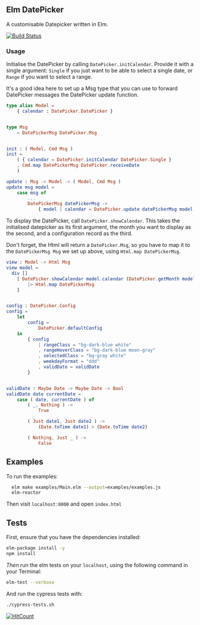 ## Elm DatePicker

A customisable Datepicker written in Elm.

[![Build Status](https://travis-ci.org/dwyl/elm-datepicker.svg?branch=master)](https://travis-ci.org/dwyl/elm-datepicker)

### Usage

Initialise the DatePicker by calling `DatePicker.initCalendar`. Provide it with a single argument: `Single` if you just want to be able to select a single date, or `Range` if you want to select a range.

It's a good idea here to set up a Msg type that you can use to forward DatePicker messages the DatePicker update function.

```Elm
type alias Model =
    { calendar : DatePicker.DatePicker }


type Msg
    = DatePickerMsg DatePicker.Msg


init : ( Model, Cmd Msg )
init =
    ( { calendar = DatePicker.initCalendar DatePicker.Single }
    , Cmd.map DatePickerMsg DatePicker.receiveDate
    )

update : Msg -> Model -> ( Model, Cmd Msg )
update msg model =
    case msg of
        ...
        DatePickerMsg datePickerMsg ->
            { model | calendar = DatePicker.update datePickerMsg model.calendar } ! []
```

To display the DatePicker, call `DatePicker.showCalendar`. This takes the initialised datepicker as its first argument, the month you want to display as the second, and a configuration record as the third.

Don't forget, the Html will return a `DatePicker.Msg`, so you have to map it to the `DatePickerMsg Msg` we set up above, using `Html.map DatePickerMsg`.

```Elm
view : Model -> Html Msg
view model =
  div []
    [ DatePicker.showCalendar model.calendar (DatePicker.getMonth model.calendar) config
        |> Html.map DatePickerMsg
    ]


config : DatePicker.Config
config =
    let
        config =
            DatePicker.defaultConfig
    in
        { config
            | rangeClass = "bg-dark-blue white"
            , rangeHoverClass = "bg-dark-blue moon-gray"
            , selectedClass = "bg-gray white"
            , weekdayFormat = "ddd"
            , validDate = validDate
        }


validDate : Maybe Date -> Maybe Date -> Bool
validDate date currentDate =
    case ( date, currentDate ) of
        ( _, Nothing ) ->
            True

        ( Just date1, Just date2 ) ->
            (Date.toTime date1) > (Date.toTime date2)

        ( Nothing, Just _ ) ->
            False
```

## Examples

To run the examples:

```sh
  elm make examples/Main.elm --output=examples/examples.js
  elm-reactor
```

Then visit `localhost:8000` and open `index.html`

## Tests

First, ensure that you have the dependencies installed:

```sh
elm-package install -y
npm install
```

_Then_ run the elm tests on your `localhost`,
using the following command in your Terminal:

```sh
elm-test --verbose
```

And run the cypress tests with:

```sh
./cypress-tests.sh
```

[![HitCount](http://hits.dwyl.io/dwyl/elm-datepicker.svg)](http://hits.dwyl.io/dwyl/elm-datepicker)
